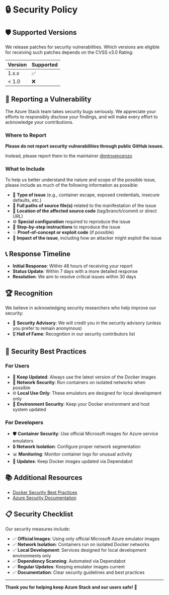 # 🔒 Security Policy

## 🛡️ Supported Versions

We release patches for security vulnerabilities. Which versions are eligible for receiving such patches depends on the CVSS v3.0 Rating:

| Version | Supported          |
| ------- | ------------------ |
| 1.x.x   | :white_check_mark: |
| < 1.0   | :x:                |

## 🚨 Reporting a Vulnerability

The Azure Stack team takes security bugs seriously. We appreciate your efforts to responsibly disclose your findings, and will make every effort to acknowledge your contributions.

### Where to Report

**Please do not report security vulnerabilities through public GitHub issues.**

Instead, please report them to the maintainer [@mtnvencenzo](https://github.com/mtnvencenzo)

### What to Include

To help us better understand the nature and scope of the possible issue, please include as much of the following information as possible:

- 🎯 **Type of issue** (e.g., container escape, exposed credentials, insecure defaults, etc.)
- 📁 **Full paths of source file(s)** related to the manifestation of the issue
- 📍 **Location of the affected source code** (tag/branch/commit or direct URL)
- ⚙️ **Special configuration** required to reproduce the issue
- 🔄 **Step-by-step instructions** to reproduce the issue
- 💥 **Proof-of-concept or exploit code** (if possible)
- 🎯 **Impact of the issue**, including how an attacker might exploit the issue

## 📞 Response Timeline

- **Initial Response**: Within 48 hours of receiving your report
- **Status Update**: Within 7 days with a more detailed response
- **Resolution**: We aim to resolve critical issues within 30 days

## 🏆 Recognition

We believe in acknowledging security researchers who help improve our security:

- 📝 **Security Advisory**: We will credit you in the security advisory (unless you prefer to remain anonymous)
- 🎖️ **Hall of Fame**: Recognition in our security contributors list

## 🔐 Security Best Practices

### For Users

- 🔄 **Keep Updated**: Always use the latest version of the Docker images
- 🔑 **Network Security**: Run containers on isolated networks when possible
- 🌐 **Local Use Only**: These emulators are designed for local development only
- 📱 **Environment Security**: Keep your Docker environment and host system updated

### For Developers

- 🛡️ **Container Security**: Use official Microsoft images for Azure service emulators
- 🔒 **Network Isolation**: Configure proper network segmentation
- 📊 **Monitoring**: Monitor container logs for unusual activity
- 🔄 **Updates**: Keep Docker images updated via Dependabot

## 📚 Additional Resources

- [Docker Security Best Practices](https://docs.docker.com/develop/security-best-practices/)
- [Azure Security Documentation](https://docs.microsoft.com/en-us/azure/security/)
 
## 📋 Security Checklist

Our security measures include:

- ✅ **Official Images**: Using only official Microsoft Azure emulator images
- ✅ **Network Isolation**: Containers run on isolated Docker networks
- ✅ **Local Development**: Services designed for local development environments only
- ✅ **Dependency Scanning**: Automated via Dependabot
- ✅ **Regular Updates**: Keeping emulator images current
- ✅ **Documentation**: Clear security guidelines and best practices

---

**Thank you for helping keep Azure Stack and our users safe! 🔵**